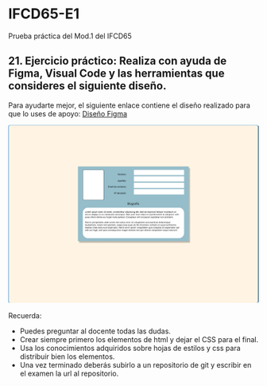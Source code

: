 # IFCD65-E1
Prueba práctica del Mod.1 del IFCD65

## 21. Ejercicio práctico: Realiza con ayuda de Figma, Visual Code y las herramientas que consideres el siguiente diseño.

Para ayudarte mejor, el siguiente enlace contiene el diseño realizado para que lo uses de apoyo: [Diseño Figma](https://www.figma.com/design/kzoVAjnue7dga9d7jahsKy/Untitled?node-id=0-3&t=YUXeZ9sf7ymrHssh-1)

![Imagen del diseño solicitado para la prueba](./src/Diseno_Figma.png)

Recuerda:
* Puedes preguntar al docente todas las dudas.
* Crear siempre primero los elementos de html y dejar el CSS para el final.
* Usa los conocimientos adquiridos sobre hojas de estilos y css para distribuir bien los
elementos.
* Una vez terminado deberás subirlo a un repositorio de git y escribir en el examen la url al
repositorio.